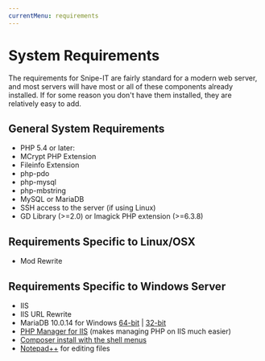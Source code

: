 ```yaml
---
currentMenu: requirements
---
```


# System Requirements

The requirements for Snipe-IT are fairly standard for a modern web server, and most servers will have most or all of these components already installed. If for some reason you don't have them installed, they are relatively easy to add.

## General System Requirements

- PHP 5.4 or later: [<i class="fa fa-linux"></i>](http://php.net/manual/en/install.unix.debian.php) [<i class="fa fa-windows"></i>](http://www.microsoft.com/web/gallery/install.aspx?appid=PHP54)
- MCrypt PHP Extension
- Fileinfo Extension
- php-pdo
- php-mysql
- php-mbstring
- MySQL or MariaDB
- SSH access to the server (if using Linux)
- GD Library (>=2.0) or Imagick PHP extension (>=6.3.8)

## <i class="fa fa-linux"></i> Requirements Specific to Linux/OSX
- Mod Rewrite

## <i class="fa fa-windows"></i> Requirements Specific to Windows Server

- IIS
- IIS URL Rewrite
- MariaDB 10.0.14 for Windows  [64-bit](https://downloads.mariadb.org/interstitial/mariadb-10.0.14/winx64-packages/mariadb-10.0.14-winx64.msi/from/http%3A//mirror.aarnet.edu.au/pub/MariaDB) | [32-bit](https://downloads.mariadb.org/interstitial/mariadb-10.0.14/win32-packages/mariadb-10.0.14-win32.msi/from/http%3A//mirror.aarnet.edu.au/pub/MariaDB)
- [PHP Manager for IIS](http://phpmanager.codeplex.com/) (makes managing PHP on IIS much easier)
- [Composer install with the shell menus](https://getcomposer.org/Composer-Setup.exe)
- [Notepad++](http://www.notepad-plus-plus.org/download/v6.6.6.html) for editing files
